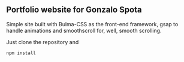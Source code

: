 ## Portfolio website for Gonzalo Spota

Simple site built with Bulma-CSS as the front-end framework, gsap to handle animations and smoothscroll for, well, smooth scrolling.

Just clone the repository and

`npm install`